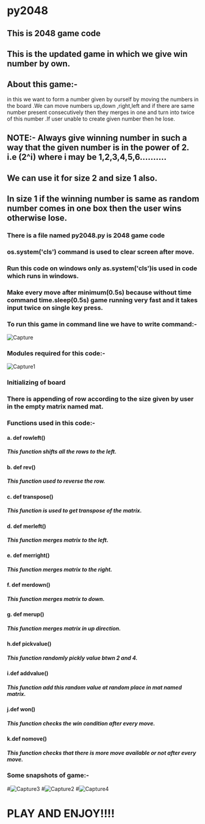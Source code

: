 # py2048
## This is 2048 game code
## This is the updated game in which we give win number by own.
## About this game:-
in this we want to form a number given by ourself by moving the numbers in the board .We can move numbers up,down ,right,left and if there are same number present consecutively then they merges in one and turn into twice of this number .If user unable to create given number then he lose.
## NOTE:- Always give winning number in such a way that the given number is in the power of 2. i.e (2^i) where i may be 1,2,3,4,5,6..........
## We can use it for size 2 and size 1 also.
## In size 1 if the winning number is same as random number comes in one box then the user wins otherwise lose.
### There is a file named py2048.py is 2048 game code 
### os.system('cls') command is used to clear screen after move.
### Run this code on windows only as.system('cls')is used in code which runs in windows.
### Make every move after minimum(0.5s) because without time command time.sleep(0.5s) game running very fast and it takes input twice on    single key press.
### To run this game in command line we have to write command:-
![Capture](https://user-images.githubusercontent.com/64793363/82179818-d9b63900-98fc-11ea-8c1e-a898b69cdd0a.PNG)
### Modules required for this code:-
![Capture1](https://user-images.githubusercontent.com/64793363/82179984-2ef24a80-98fd-11ea-8a20-84e09f98fbb7.PNG)
### Initializing of board
### There is appending of row according to the size given by user in the empty matrix named mat.
### Functions used in this code:-
#### a.  def rowleft()
##### This function shifts all the rows to the left.
#### b.  def rev()
##### This function used to reverse the row.
#### c.  def transpose()
##### This function is used to get transpose of the matrix.
#### d. def merleft()
##### This function merges matrix to the left.
#### e. def merright()
##### This function merges matrix to the right.
#### f. def merdown()
##### This function merges matrix to down.
#### g. def merup()
##### This function merges matrix in up direction.
#### h.def pickvalue()
##### This function randomly pickly value btwn 2 and 4.
#### i.def addvalue()
##### This function add this random value at random place in mat named matrix.
#### j.def won()
##### This function checks the win condition after every move.
#### k.def nomove()
##### This function checks that there is more move available or not after every move.
### Some snapshots of game:-
#![Capture3](https://user-images.githubusercontent.com/64793363/82181389-0ddf2900-9900-11ea-8c69-5e0888d674a9.PNG)
#![Capture2](https://user-images.githubusercontent.com/64793363/82181395-10418300-9900-11ea-8c23-c2f137ee9e56.PNG)
#![Capture4](https://user-images.githubusercontent.com/64793363/82181393-0fa8ec80-9900-11ea-89e9-2f5e62437047.PNG)
# PLAY AND ENJOY!!!!
